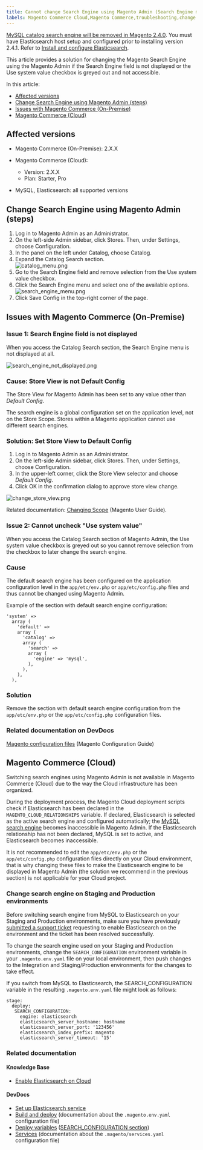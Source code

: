 ```yaml
---
title: Cannot change Search Engine using Magento Admin (Search Engine menu is inaccessible)
labels: Magento Commerce Cloud,Magento Commerce,troubleshooting,change search engine
---
```


<p class="warning"><a href="https://support.magento.com/hc/en-us/articles/360043144271-MySQL-catalog-search-engine-will-be-removed-in-all-versions-of-Magento-2-4-0">MySQL catalog search engine will be removed in Magento 2.4.0</a>. You must have Elasticsearch host setup and configured prior to installing version 2.4.1. Refer to <a href="https://devdocs.magento.com/guides/v2.3/config-guide/elasticsearch/es-overview.html">Install and configure Elasticsearch</a>.</p>

This article provides a solution for changing the Magento Search Engine using the Magento Admin if the Search Engine field is not displayed or the Use system value checkbox is greyed out and not accessible. 

In this article:

* [Affected versions](#affected-versions)
* [Change Search Engine using Magento Admin (steps)](#change-search-engine-using-magento-admin-steps)
* [Issues with Magento Commerce (On-Premise)](#magento-commerce-on-premise)
* [Magento Commerce (Cloud)](#magento-commerce-cloud)

## Affected versions

* Magento Commerce (On-Premise): 2.X.X
* Magento Commerce (Cloud):
    
    * Version: 2.X.X
    * Plan: Starter, Pro
    
    
    
* MySQL, Elasticsearch: all supported versions

## Change Search Engine using Magento Admin (steps)

1. Log in to Magento Admin as an Administrator.
1. On the left-side Admin sidebar, click Stores. Then, under Settings, choose Configuration.
1. In the panel on the left under Catalog, choose Catalog.
1. Expand the Catalog Search section.  
    ![catalog_menu.png](https://support.magento.com/hc/article_attachments/360004663913/catalog_menu.png)
1. Go to the Search Engine field and remove selection from the Use system value checkbox.
1. Click the Search Engine menu and select one of the available options.  
    ![search_engine_menu.png](https://support.magento.com/hc/article_attachments/360004634314/search_engine_menu.png)
1. Click Save Config in the top-right corner of the page.

## Issues with Magento Commerce (On-Premise)

### Issue 1: Search Engine field is not displayed

When you access the Catalog Search section, the Search Engine menu is not displayed at all.

![search_engine_not_displayed.png](https://support.magento.com/hc/article_attachments/360004686014/search_engine_not_displayed.png)

### Cause: Store View is not Default Config

The Store View for Magento Admin has been set to any value other than _Default Config_.

The search engine is a global configuration set on the application level, not on the Store Scope. Stores within a Magento application cannot use different search engines.

### Solution: Set Store View to Default Config

1. Log in to Magento Admin as an Administrator.
1. On the left-side Admin sidebar, click Stores. Then, under Settings, choose Configuration.
1. In the upper-left corner, click the Store View selector and choose _Default Config_.
1. Click OK in the confirmation dialog to approve store view change.

![change_store_view.png](https://support.magento.com/hc/article_attachments/360004723573/change_store_view.png)

Related documentation: [Changing Scope](http://docs.magento.com/m2/ee/user_guide/configuration/scope-change.html) (Magento User Guide).

### Issue 2: Cannot uncheck "Use system value"

When you access the Catalog Search section of Magento Admin, the Use system value checkbox is greyed out so you cannot remove selection from the checkbox to later change the search engine.

### Cause

The default search engine has been configured on the application configuration level in the `` app/etc/env.php `` or `` app/etc/config.php `` files and thus cannot be changed using Magento Admin.

Example of the section with default search engine configuration:

<pre><code class="language-php">'system' => 
  array (
    'default' => 
    array (
      'catalog' => 
      array (
        'search' => 
        array (
          'engine' => 'mysql',
        ), 
      ), 
    ), 
  ),
</code></pre>

### Solution

Remove the section with default search engine configuration from the `` app/etc/env.php `` or the `` app/etc/config.php `` configuration files.

### Related documentation on DevDocs

[Magento configuration files](https://devdocs.magento.com/guides/v2.2/config-guide/config/config-magento.html) (Magento Configuration Guide)

## Magento Commerce (Cloud)

Switching search engines using Magento Admin is not available in Magento Commerce (Cloud) due to the way the Cloud infrastructure has been organized.

During the deployment process, the Magento Cloud deployment scripts check if Elasticsearch has been declared in the `` MAGENTO_CLOUD_RELATIONSHIPS `` variable. If declared, Elasticsearch is selected as the active search engine and configured automatically; the [MySQL search engine](https://support.magento.com/hc/en-us/articles/360043144271-MySQL-catalog-search-engine-will-be-removed-in-Magento-2-4-0) becomes inaccessible in Magento Admin. If the Elasticsearch relationship has not been declared, MySQL is set to active, and Elasticsearch becomes inaccessible.

It is not recommended to edit the `` app/etc/env.php `` or the `` app/etc/config.php `` configuration files directly on your Cloud environment, that is why changing these files to make the Elasticsearch engine to be displayed in Magento Admin (the solution we recommend in the previous section) is not applicable for your Cloud project.

### Change search engine on Staging and Production environments

Before switching search engine from MySQL to Elasticsearch on your Staging and Production environments, make sure you have previously [submitted a support ticket](https://support.magento.com/hc/en-us/articles/360019088251) requesting to enable Elasticsearch on the environment and the ticket has been resolved successfully.

To change the search engine used on your Staging and Production environments, change the `` SEARCH_CONFIGURATION `` environment variable in your `` .magento.env.yaml `` file on your local environment, then push changes to the Integration and Staging/Production environments for the changes to take effect.

If you switch from MySQL to Elasticsearch, the SEARCH\_CONFIGURATION variable in the resulting `` .magento.env.yaml `` file might look as follows:

<pre><code class="language-yaml">stage:
  deploy:
   SEARCH_CONFIGURATION:
     engine: elasticsearch
     elasticsearch_server_hostname: hostname
     elasticsearch_server_port: '123456'
     elasticsearch_index_prefix: magento
     elasticsearch_server_timeout: '15'</code></pre>

### Related documentation

#### Knowledge Base

* [Enable Elasticsearch on Cloud](https://support.magento.com/hc/en-us/articles/115004905874)

#### DevDocs

* [Set up Elasticsearch service](http://devdocs.magento.com/guides/v2.2/cloud/project/project-conf-files_services-elastic.html)
* [Build and deploy](http://devdocs.magento.com/guides/v2.2/cloud/project/magento-env-yaml.html) (documentation about the `` .magento.env.yaml `` configuration file)
* [Deploy variables](https://devdocs.magento.com/guides/v2.2/cloud/env/variables-deploy.html) ([SEARCH\_CONFIGURATION section](https://devdocs.magento.com/guides/v2.2/cloud/env/variables-deploy.html#searchconfiguration))
* [Services](http://devdocs.magento.com/guides/v2.2/cloud/project/project-conf-files_services.html) (documentation about the `` .magento/services.yaml `` configuration file)